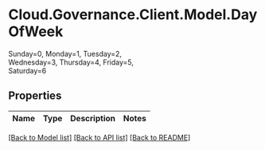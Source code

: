 # Cloud.Governance.Client.Model.DayOfWeek
Sunday=0, Monday=1, Tuesday=2, </br>Wednesday=3, Thursday=4, Friday=5, </br>Saturday=6
## Properties

Name | Type | Description | Notes
------------ | ------------- | ------------- | -------------

[[Back to Model list]](../README.md#documentation-for-models) [[Back to API list]](../README.md#documentation-for-api-endpoints) [[Back to README]](../README.md)

